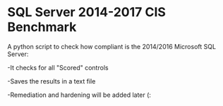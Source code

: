 # SQL Server 2014-2017 CIS Benchmark
A python script to check how compliant is the 2014/2016 Microsoft SQL Server:

-It checks for all "Scored" controls

-Saves the results in a text file

-Remediation and hardening will be added later  (:
